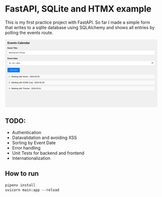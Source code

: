 # FastAPI, SQLite and HTMX example

This is my first practice project with FastAPI.
So far I made a simple form that writes to a sqlite database using SQLAlchemy and shows all entries  by polling the events route.

![screenshot](screenshot.png)

## TODO:
- Authentication
- Datavalidation and avoiding XSS 
- Sorting by Event Date
- Error handling
- Unit Tests for backend and frontend
- Internationalization


## How to run
```
pipenv install
uvicorn main:app --reload
```